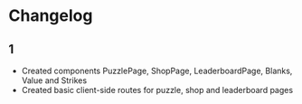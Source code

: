 # Changelog

## 1
- Created components PuzzlePage, ShopPage, LeaderboardPage, Blanks, Value and Strikes
- Created basic client-side routes for puzzle, shop and leaderboard pages